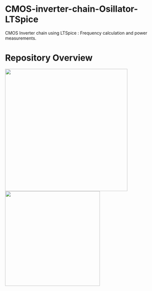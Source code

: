 # CMOS-inverter-chain-Osillator-LTSpice
CMOS Inverter chain using LTSpice : Frequency calculation and power measurements.

# Repository Overview


<img src="https://github.com/KushalVenX/CMOS-inverter-chain-Oscillator-LTSpice/blob/master/SCRNSHT/crkt%201.8.png" width="400" />  
<img src="https://github.com/KushalVenX/CMOS-inverter-chain-Oscillator-LTSpice/blob/master/SCRNSHT/output1.8.png" width="310" />


